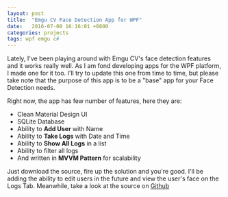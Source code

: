 ```yaml
---
layout: post
title:  "Emgu CV Face Detection App for WPF"
date:   2016-07-08 16:16:01 +0800
categories: projects
tags: wpf emgu c#
---
```


Lately, I've been playing around with Emgu CV's face detection features and it works really well. As I am fond
developing apps for the WPF platform, I made one for it too. I'll try to update this one from time to time,
but please take note that the purpose of this app is to be a "base" app for your Face Detection needs.

Right now, the app has few number of features, here they are:

* Clean Material Design UI
* SQLite Database
* Ability to **Add User** with Name
* Ability to **Take Logs** with Date and Time
* Ability to **Show All Logs** in a list
* Ability to filter all logs
* And written in **MVVM Pattern** for scalability

Just download the source, fire up the solution and you're good. I'll be adding the ability to edit users in
the future and view the user's face on the Logs Tab. Meanwhile, take a look at the source on [Github](https://github.com/zxcdani/EmguFaceDetectionWPF)

<!--more-->